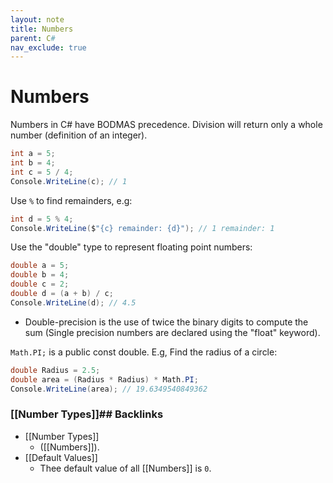 ```yaml
---
layout: note
title: Numbers
parent: C#
nav_exclude: true
---
```

# Numbers
Numbers in C# have BODMAS precedence. 
Division will return only a whole number (definition of an integer).
```cs
int a = 5;
int b = 4;
int c = 5 / 4;
Console.WriteLine(c); // 1
```

Use `%` to find remainders, e.g:
```cs
int d = 5 % 4;
Console.WriteLine($"{c} remainder: {d}"); // 1 remainder: 1
```

Use the "double" type to represent floating point numbers:
```cs
double a = 5;
double b = 4;
double c = 2;
double d = (a + b) / c;
Console.WriteLine(d); // 4.5
```
- Double-precision is the use of twice the binary digits to compute the sum (Single precision numbers are declared using the "float" keyword). 


`Math.PI;` is a public const double. E.g, Find the radius of a circle:

```cs
double Radius = 2.5;
double area = (Radius * Radius) * Math.PI;
Console.WriteLine(area); // 19.6349540849362
```

### [[Number Types]]## Backlinks
* [[Number Types]]
	* ([[Numbers]]).
* [[Default Values]]
	* Thee default value of all [[Numbers]] is `0`.

